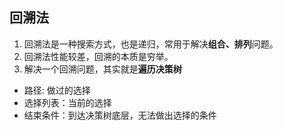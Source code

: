 ## 回溯法
1. 回溯法是一种搜索方式，也是递归，常用于解决**组合、排列**问题。
2. 回溯法性能较差，回溯的本质是穷举。
3. 解决一个回溯问题，其实就是**遍历决策树**

- 路径: 做过的选择
- 选择列表：当前的选择
- 结束条件：到达决策树底层，无法做出选择的条件

```回溯代码模板
	
```